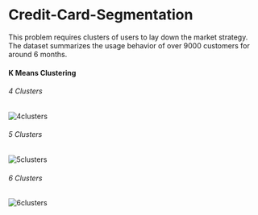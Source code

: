# Credit-Card-Segmentation
This problem requires clusters of users to lay down the market strategy. The dataset summarizes the usage behavior of over 9000 customers for around 6 months.
#### K Means Clustering
###### 4 Clusters
![4clusters](https://user-images.githubusercontent.com/20225277/47753522-d5e0a880-dcbd-11e8-9c8e-328c0a311c45.png)
###### 5 Clusters
![5clusters](https://user-images.githubusercontent.com/20225277/47753510-cd886d80-dcbd-11e8-8945-3c78ff8dba46.png)
###### 6 Clusters
![6clusters](https://user-images.githubusercontent.com/20225277/47753516-d24d2180-dcbd-11e8-9fc2-1ab7b91c65b3.png)
